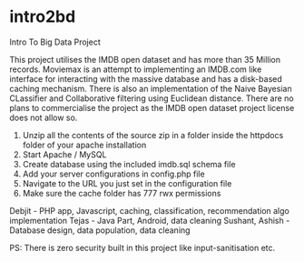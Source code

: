 intro2bd
========

Intro To Big Data Project

This project utilises the IMDB open dataset and has more than 35 Million records. Moviemax is an attempt to implementing an IMDB.com like interface for interacting with the massive database and has a disk-based caching mechanism. There is also an implementation of the Naive Bayesian CLassifier and Collaborative filtering using Euclidean distance. There are no plans to commercialise the project as the IMDB open dataset project license does not allow so.

1. Unzip all the contents of the source zip in a folder inside the 
httpdocs folder of your apache installation
2. Start Apache / MySQL
3. Create database using the included imdb.sql schema file
4. Add your server configurations in config.php file
5. Navigate to the URL you just set in the configuration file
6. Make sure the cache folder has 777 rwx permissions 

Debjit - PHP app, Javascript, caching, classification, recommendation algo implementation
Tejas - Java Part, Android, data cleaning
Sushant, Ashish - Database design, data population, data cleaning

PS: There is zero security built in this project like input-sanitisation etc.
